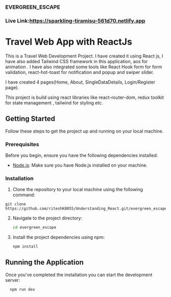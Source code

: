 ### EVERGREEN_ESCAPE

### Live Link:https://sparkling-tiramisu-561d70.netlify.app

# Travel Web App with ReactJs
This is a Travel Web Development Project. I have created it using React js, I have also added Tailwind CSS framework in this application, aos for animation . I have also integrated some tools like React Hook form for form validation, react-hot-toast for notification and popup and swiper slider.

I have created 4 pages(Home, About, SingleDataDetails, Login/Register page).   

This project is build using react libraries like react-router-dom, redux toolkit for state management , tailwind for styling etc.



## Getting Started

Follow these steps to get the project up and running on your local machine.

### Prerequisites

Before you begin, ensure you have the following dependencies installed:

- [Node.js](https://nodejs.org/): Make sure you have Node.js installed on your machine.

### Installation

1. Clone the repository to your local machine using the following command:

```
git clone https://github.com/riteshK8055/Understanding_React.git/evergreen_escape

```

2. Navigate to the project directory:

   ```bash
   cd evergreen_escape

   ```

3. Install the project dependencies using npm:

   ```bash
   npm install
   ```





## Running the Application

Once you've completed the installation  you can start the development server:

```bash
  npm run dev
```



